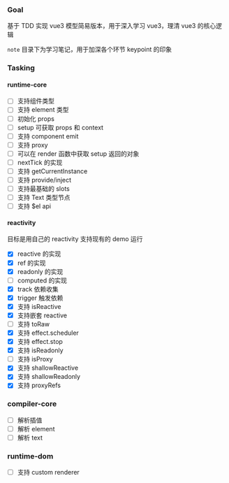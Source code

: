 ### Goal

基于 TDD 实现 vue3 模型简易版本，用于深入学习 vue3，理清 vue3 的核心逻辑

`note` 目录下为学习笔记，用于加深各个环节 keypoint 的印象

### Tasking

#### runtime-core

- [ ] 支持组件类型
- [ ] 支持 element 类型
- [ ] 初始化 props
- [ ] setup 可获取 props 和 context
- [ ] 支持 component emit
- [ ] 支持 proxy
- [ ] 可以在 render 函数中获取 setup 返回的对象
- [ ] nextTick 的实现
- [ ] 支持 getCurrentInstance
- [ ] 支持 provide/inject
- [ ] 支持最基础的 slots
- [ ] 支持 Text 类型节点
- [ ] 支持 $el api

#### reactivity

目标是用自己的 reactivity 支持现有的 demo 运行

- [x] reactive 的实现
- [x] ref 的实现
- [x] readonly 的实现
- [ ] computed 的实现
- [x] track 依赖收集
- [x] trigger 触发依赖
- [x] 支持 isReactive
- [x] 支持嵌套 reactive
- [ ] 支持 toRaw
- [x] 支持 effect.scheduler
- [x] 支持 effect.stop
- [x] 支持 isReadonly
- [ ] 支持 isProxy
- [x] 支持 shallowReactive
- [x] 支持 shallowReadonly
- [x] 支持 proxyRefs

### compiler-core

- [ ] 解析插值
- [ ] 解析 element
- [ ] 解析 text

### runtime-dom

- [ ] 支持 custom renderer
